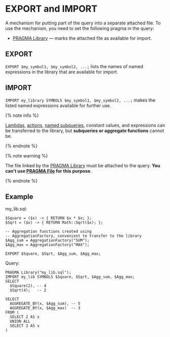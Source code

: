 # EXPORT and IMPORT

A mechanism for putting part of the query into a separate attached file. To use the mechanism, you need to set the following pragma in the query:

* [PRAGMA Library](pragma.md#library) &mdash; marks the attached file as available for import.

## EXPORT

`EXPORT $my_symbol1, $my_symbol2, ...;` lists the names of named expressions in the library that are available for import.

## IMPORT

`IMPORT my_library SYMBOLS $my_symbol1, $my_symbol2, ...;` makes the listed named expressions available for further use.

{% note info %}

[Lambdas](expressions.md#lambda), [actions](action.md), [named subqueries](subquery.md), constant values, and expressions can be transferred to the library, but __subqueries or aggregate functions__ cannot be.

{% endnote %}

{% note warning %}

The file linked by the [PRAGMA Library](pragma.md#library) must be attached to the query. __You can't use [PRAGMA File](pragma.md#file) for this purpose__.

{% endnote %}


## Example

my_lib.sql:

```yql
$Square = ($x) -> { RETURN $x * $x; };
$Sqrt = ($x) -> { RETURN Math::Sqrt($x); };

-- Aggregation functions created using
-- AggregationFactory, convenient to transfer to the library
$Agg_sum = AggregationFactory("SUM");
$Agg_max = AggregationFactory("MAX");

EXPORT $Square, $Sqrt, $Agg_sum, $Agg_max;
```

Query:

```yql
PRAGMA Library("my_lib.sql");
IMPORT my_lib SYMBOLS $Square, $Sqrt, $Agg_sum, $Agg_max;
SELECT
  $Square(2), -- 4
  $Sqrt(4);   -- 2

SELECT
  AGGREGATE_BY(x, $Agg_sum), -- 5
  AGGREGATE_BY(x, $Agg_max)  -- 3
FROM (
  SELECT 2 AS x
  UNION ALL
  SELECT 3 AS x
)
```


